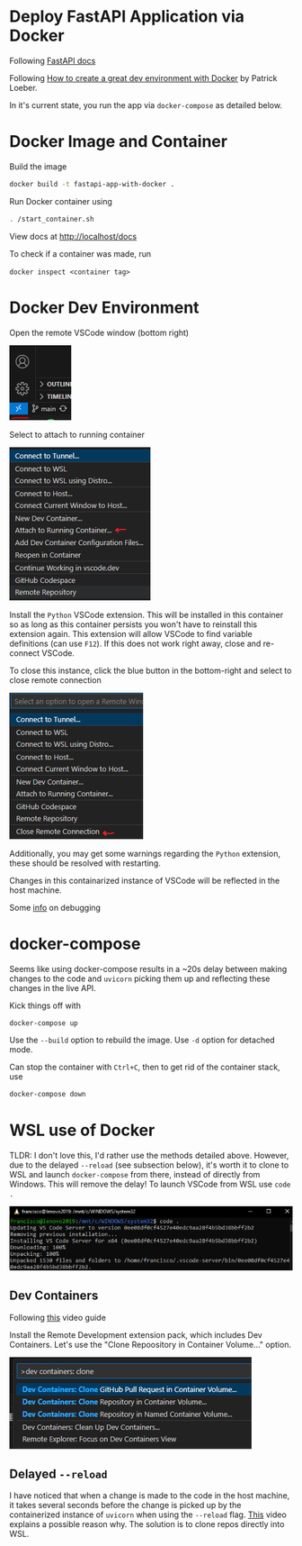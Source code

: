 Deploy FastAPI Application via Docker
=====================================

Following [FastAPI docs](https://fastapi.tiangolo.com/deployment/docker/)

Following [How to create a great dev environment with Docker](https://youtu.be/0H2miBK_gAk?si=lllFonixFqUq58Eq) by Patrick Loeber.

In it's current state, you run the app via `docker-compose` as detailed below.

# Docker Image and Container

Build the image

```bash
docker build -t fastapi-app-with-docker .
```

Run Docker container using

```bash
. /start_container.sh
```

View docs at [http://localhost/docs](http://localhost/docs)

To check if a container was made, run

`docker inspect <container tag>`

# Docker Dev Environment

Open the remote VSCode window (bottom right)

![1705428379359](image/README/1705428379359.png)

Select to attach to running container

![1705428498357](image/README/1705428498357.png)

Install the `Python` VSCode extension. This will be installed in this container so as long as this container persists you won't have to reinstall this extension again. This extension will allow VSCode to find variable definitions (can use `F12`). If this does not work right away, close and re-connect VSCode.

To close this instance, click the blue button in the bottom-right and select to close remote connection

![1705428901931](image/README/1705428901931.png)

Additionally, you may get some warnings regarding the `Python` extension, these should be resolved with restarting.

Changes in this containarized instance of VSCode will be reflected in the host machine.

Some [info](https://github.com/patrickloeber/python-docker-tutorial/tree/main/dev-environment#7-debug-python-code-inside-a-container) on debugging

# docker-compose

Seems like using docker-compose results in a ~20s delay between making changes to the code and `uvicorn` picking them up and reflecting these changes in the live API.

Kick things off with

```bash
docker-compose up
```

Use the `--build` option to rebuild the image. Use `-d` option for detached mode.

Can stop the container with `Ctrl+C`, then to get rid of the container stack, use

```bash
docker-compose down
```

# WSL use of Docker

TLDR: I don't love this, I'd rather use the methods detailed above. However, due to the delayed `--reload` (see subsection below), it's worth it to clone to WSL and launch `docker-compose` from there, instead of directly from Windows. This will remove the delay! To launch VSCode from WSL use `code .`

![wsl_vscode](image/README/wsl_vscode.png)

## Dev Containers

Following [this](https://youtu.be/SDa3v4Quj7Y?si=d_Xm9Kh_TnlIWXoJ) video guide

Install the Remote Development extension pack, which includes Dev Containers. Let's use the "Clone Repoository in Container Volume..." option.

![1705460722378](image/README/1705460722378.png)

## Delayed `--reload`
I have noticed that when a change is made to the code in the host machine, it takes several seconds before the change is picked up by the containerized instance of `uvicorn` when using the `--reload` flag. [This](https://youtu.be/SDa3v4Quj7Y?si=IauV72FmPa4kyS8r&t=384) video explains a possible reason why. The solution is to clone repos directly into WSL.